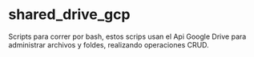 # shared_drive_gcp


Scripts para correr por bash, estos scrips usan el Api Google Drive para administrar archivos y foldes, realizando operaciones CRUD.
